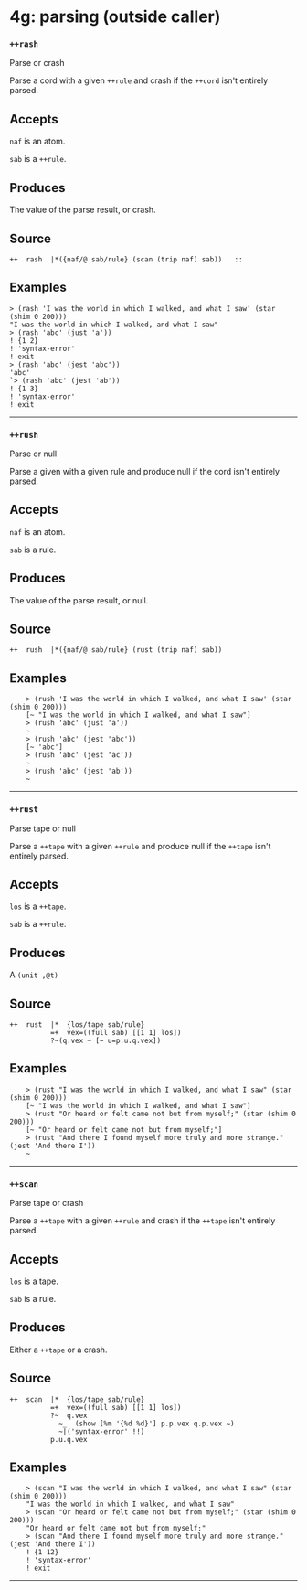 # 4g: parsing (outside caller)
### `++rash`

Parse or crash

Parse a cord with a given `++rule` and crash if the `++cord` isn't entirely
parsed.

Accepts
-------

`naf` is an atom.

`sab` is a `++rule`.

Produces
--------

The value of the parse result, or crash.

Source
------

    ++  rash  |*({naf/@ sab/rule} (scan (trip naf) sab))   ::


Examples
--------

    > (rash 'I was the world in which I walked, and what I saw' (star (shim 0 200)))
    "I was the world in which I walked, and what I saw"
    > (rash 'abc' (just 'a'))
    ! {1 2}
    ! 'syntax-error'
    ! exit
    > (rash 'abc' (jest 'abc'))
    'abc'
    `> (rash 'abc' (jest 'ab'))
    ! {1 3}
    ! 'syntax-error'
    ! exit



***
### `++rush`

Parse or null

Parse a given with a given rule and produce null if the cord isn't
entirely parsed.

Accepts
-------

`naf` is an atom.

`sab` is a rule.

Produces
--------

The value of the parse result, or null.

Source
------

    ++  rush  |*({naf/@ sab/rule} (rust (trip naf) sab))


Examples
--------

        > (rush 'I was the world in which I walked, and what I saw' (star (shim 0 200)))
        [~ "I was the world in which I walked, and what I saw"]
        > (rush 'abc' (just 'a'))
        ~
        > (rush 'abc' (jest 'abc'))
        [~ 'abc']
        > (rush 'abc' (jest 'ac'))
        ~
        > (rush 'abc' (jest 'ab'))
        ~



***
### `++rust`

Parse tape or null

Parse a `++tape` with a given `++rule` and produce null if the `++tape` isn't
entirely parsed.

Accepts
-------

`los` is a `++tape`.

`sab` is a `++rule`.

Produces
--------

A `(unit ,@t)`

Source
------

    ++  rust  |*  {los/tape sab/rule}
              =+  vex=((full sab) [[1 1] los])
              ?~(q.vex ~ [~ u=p.u.q.vex])


Examples
--------

        > (rust "I was the world in which I walked, and what I saw" (star (shim 0 200)))
        [~ "I was the world in which I walked, and what I saw"]
        > (rust "Or heard or felt came not but from myself;" (star (shim 0 200)))
        [~ "Or heard or felt came not but from myself;"]
        > (rust "And there I found myself more truly and more strange." (jest 'And there I'))
        ~



***
### `++scan`

Parse tape or crash

Parse a `++tape` with a given `++rule` and crash if the `++tape` isn't entirely
parsed.

Accepts
-------

`los` is a tape.

`sab` is a rule.

Produces
--------

Either a `++tape` or a crash.

Source
------

    ++  scan  |*  {los/tape sab/rule}
              =+  vex=((full sab) [[1 1] los])
              ?~  q.vex
                ~_  (show [%m '{%d %d}'] p.p.vex q.p.vex ~)
                ~|('syntax-error' !!)
              p.u.q.vex

Examples
--------

        > (scan "I was the world in which I walked, and what I saw" (star (shim 0 200)))
        "I was the world in which I walked, and what I saw"
        > (scan "Or heard or felt came not but from myself;" (star (shim 0 200)))
        "Or heard or felt came not but from myself;"
        > (scan "And there I found myself more truly and more strange." (jest 'And there I'))
        ! {1 12}
        ! 'syntax-error'
        ! exit


***
